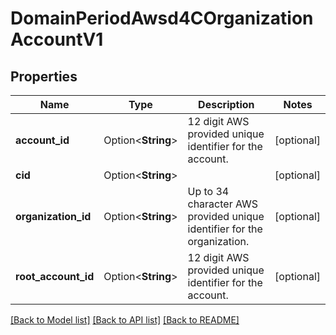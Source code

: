 # DomainPeriodAwsd4COrganizationAccountV1

## Properties

Name | Type | Description | Notes
------------ | ------------- | ------------- | -------------
**account_id** | Option<**String**> | 12 digit AWS provided unique identifier for the account. | [optional]
**cid** | Option<**String**> |  | [optional]
**organization_id** | Option<**String**> | Up to 34 character AWS provided unique identifier for the organization. | [optional]
**root_account_id** | Option<**String**> | 12 digit AWS provided unique identifier for the account. | [optional]

[[Back to Model list]](../README.md#documentation-for-models) [[Back to API list]](../README.md#documentation-for-api-endpoints) [[Back to README]](../README.md)


